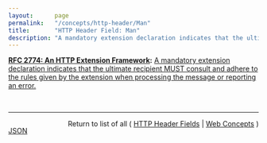 ```yaml
---
layout:      page
permalink:   "/concepts/http-header/Man"
title:       "HTTP Header Field: Man"
description: "A mandatory extension declaration indicates that the ultimate recipient MUST consult and adhere to the rules given by the extension when processing the message or reporting an error."
---
```


**[RFC 2774: An HTTP Extension Framework](/specs/IETF/RFC/2774 "A wide range of applications have proposed various extensions of the HTTP protocol. Current efforts span an enormous range, including distributed authoring, collaboration, printing, and remote procedure call mechanisms. These HTTP extensions are not coordinated, since there has been no standard framework for defining extensions and thus, separation of concerns. This document describes a generic extension mechanism for HTTP, which is designed to address the tension between private agreement and public specification and to accommodate extension of applications using HTTP clients, servers, and proxies. The proposal associates each extension with a globally unique identifier, and uses HTTP header fields to carry the extension identifier and related information between the parties involved in the extended communication."):** [A mandatory extension declaration indicates that the ultimate recipient MUST consult and adhere to the rules given by the extension when processing the message or reporting an error.](http://tools.ietf.org/html/rfc2774#section-4.1 "Read documentation for HTTP Header Field &#34;Man&#34;")

<br/>
<hr/>

<p style="float : left"><a href="./Man.json" title="JSON representing this particular Web Concept value">JSON</a></p>
<p style="text-align: right">Return to list of all ( <a href="../http-headers">HTTP Header Fields</a> | <a href="../">Web Concepts</a> )</p>

